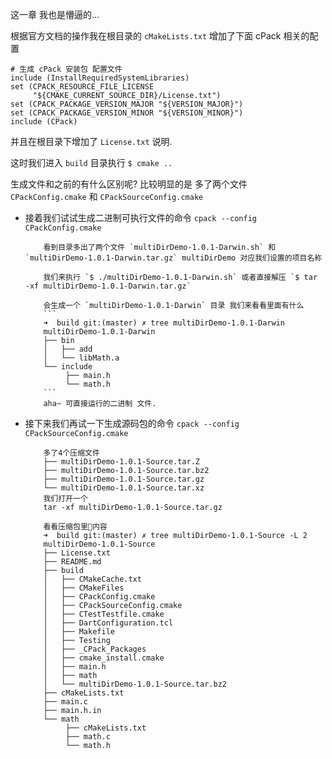 这一章 我也是懵逼的...

根据官方文档的操作我在根目录的 `cMakeLists.txt` 增加了下面 cPack 相关的配置
```
# 生成 cPack 安装包 配置文件
include (InstallRequiredSystemLibraries)
set (CPACK_RESOURCE_FILE_LICENSE  
     "${CMAKE_CURRENT_SOURCE_DIR}/License.txt")
set (CPACK_PACKAGE_VERSION_MAJOR "${VERSION_MAJOR}")
set (CPACK_PACKAGE_VERSION_MINOR "${VERSION_MINOR}")
include (CPack)
```
并且在根目录下增加了 `License.txt` 说明.

这时我们进入 `build` 目录执行 `$ cmake ..`

生成文件和之前的有什么区别呢?
比较明显的是 多了两个文件 `CPackConfig.cmake` 和 `CPackSourceConfig.cmake`

* 接着我们试试生成二进制可执行文件的命令 `cpack --config CPackConfig.cmake`

          看到目录多出了两个文件 `multiDirDemo-1.0.1-Darwin.sh` 和 `multiDirDemo-1.0.1-Darwin.tar.gz` multiDirDemo 对应我们设置的项目名称

          我们来执行 `$ ./multiDirDemo-1.0.1-Darwin.sh` 或者直接解压 `$ tar -xf multiDirDemo-1.0.1-Darwin.tar.gz`

          会生成一个 `multiDirDemo-1.0.1-Darwin` 目录 我们来看看里面有什么
          ```
          ➜  build git:(master) ✗ tree multiDirDemo-1.0.1-Darwin 
          multiDirDemo-1.0.1-Darwin
          ├── bin
          │   ├── add
          │   └── libMath.a
          └── include
               ├── main.h
               └── math.h
          ```
          aha~ 可直接运行的二进制 文件.

* 接下来我们再试一下生成源码包的命令 `cpack --config CPackSourceConfig.cmake`

          多了4个压缩文件 
          ├── multiDirDemo-1.0.1-Source.tar.Z
          ├── multiDirDemo-1.0.1-Source.tar.bz2
          ├── multiDirDemo-1.0.1-Source.tar.gz
          └── multiDirDemo-1.0.1-Source.tar.xz
          我们打开一个
          tar -xf multiDirDemo-1.0.1-Source.tar.gz
          
          看看压缩包里内容
          ➜  build git:(master) ✗ tree multiDirDemo-1.0.1-Source -L 2
          multiDirDemo-1.0.1-Source
          ├── License.txt
          ├── README.md
          ├── build
          │   ├── CMakeCache.txt
          │   ├── CMakeFiles
          │   ├── CPackConfig.cmake
          │   ├── CPackSourceConfig.cmake
          │   ├── CTestTestfile.cmake
          │   ├── DartConfiguration.tcl
          │   ├── Makefile
          │   ├── Testing
          │   ├── _CPack_Packages
          │   ├── cmake_install.cmake
          │   ├── main.h
          │   ├── math
          │   └── multiDirDemo-1.0.1-Source.tar.bz2
          ├── cMakeLists.txt
          ├── main.c
          ├── main.h.in
          └── math
               ├── cMakeLists.txt
               ├── math.c
               └── math.h